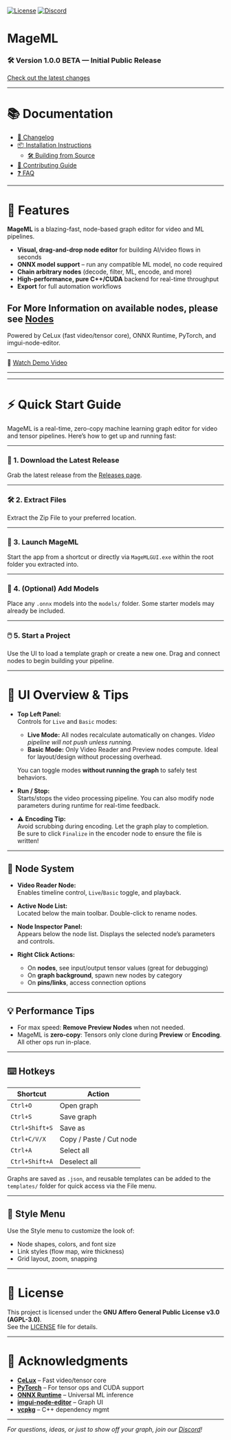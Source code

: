 [![License](https://img.shields.io/badge/license-AGPL%203.0-blue.svg)](LICENSE)
[![Discord](https://img.shields.io/discord/1041502781808328704.svg?label=Join%20Us%20on%20Discord&logo=discord&colorB=7289da)](https://discord.gg/hFSHjGyp4p)

# MageML

### 🛠️ Version 1.0.0 BETA — Initial Public Release

[Check out the latest changes](docs/CHANGELOG.md#version-100-beta--initial-public-release)


---

# 📚 Documentation

- [📝 Changelog](docs/CHANGELOG.md)
- [📦 Installation Instructions](docs/INSTALLATION.md)
  - [🛠️ Building from Source](docs/INSTALLATION.md#building-from-source)
- [🤝 Contributing Guide](docs/CONTRIBUTING.md)
- [❓ FAQ](docs/FAQ.md)

---

# 🚀 Features

**MageML** is a blazing-fast, node-based graph editor for video and ML pipelines.

- **Visual, drag-and-drop node editor** for building AI/video flows in seconds
- **ONNX model support** – run any compatible ML model, no code required
- **Chain arbitrary nodes** (decode, filter, ML, encode, and more)
- **High-performance, pure C++/CUDA** backend for real-time throughput
- **Export** for full automation workflows

## For More Information on available nodes, please see [Nodes](docs/NODES.md)

Powered by CeLux (fast video/tensor core), ONNX Runtime, PyTorch, and imgui-node-editor.

---
🎥 [Watch Demo Video](assets/graphvideo.mp4)

---

---

# ⚡ Quick Start Guide

MageML is a real-time, zero-copy machine learning graph editor for video and tensor pipelines. Here’s how to get up and running fast:

---

### 🧩 1. Download the Latest Release  
Grab the latest release from the [Releases page](https://github.com/MageML/releases).  

---

### 🛠️ 2. Extract Files
Extract the Zip File to your preferred location.

---

### 🚀 3. Launch MageML  
Start the app from a shortcut or directly via `MageMLGUI.exe` within the root folder you extracted into.

---

### 🧠 4. (Optional) Add Models  
Place any `.onnx` models into the `models/` folder. Some starter models may already be included.

---

### 🖱️ 5. Start a Project  
Use the UI to load a template graph or create a new one. Drag and connect nodes to begin building your pipeline.

---

# 🧭 UI Overview & Tips

- **Top Left Panel:**  
  Controls for `Live` and `Basic` modes:
  
  - **Live Mode:** All nodes recalculate automatically on changes. *Video pipeline will not push unless running.*
  - **Basic Mode:** Only Video Reader and Preview nodes compute. Ideal for layout/design without processing overhead.

  You can toggle modes **without running the graph** to safely test behaviors.

- **Run / Stop:**  
  Starts/stops the video processing pipeline. You can also modify node parameters during runtime for real-time feedback.

- ⚠️ **Encoding Tip:**  
  Avoid scrubbing during encoding. Let the graph play to completion.  
  Be sure to click `Finalize` in the encoder node to ensure the file is written!

---

## 🧩 Node System

- **Video Reader Node:**  
  Enables timeline control, `Live`/`Basic` toggle, and playback.

- **Active Node List:**  
  Located below the main toolbar. Double-click to rename nodes.

- **Node Inspector Panel:**  
  Appears below the node list. Displays the selected node’s parameters and controls.

- **Right Click Actions:**
  - On **nodes**, see input/output tensor values (great for debugging)
  - On **graph background**, spawn new nodes by category
  - On **pins/links**, access connection options

---

## 💡 Performance Tips

- For max speed: **Remove Preview Nodes** when not needed.
- MageML is **zero-copy**: Tensors only clone during **Preview** or **Encoding**. All other ops run in-place.

---

## ⌨️ Hotkeys

| Shortcut | Action |
|----------|--------|
| `Ctrl+O` | Open graph |
| `Ctrl+S` | Save graph |
| `Ctrl+Shift+S` | Save as |
| `Ctrl+C/V/X` | Copy / Paste / Cut node |
| `Ctrl+A` | Select all |
| `Ctrl+Shift+A` | Deselect all |

Graphs are saved as `.json`, and reusable templates can be added to the `templates/` folder for quick access via the File menu.

---

## 🎨 Style Menu

Use the Style menu to customize the look of:

- Node shapes, colors, and font size
- Link styles (flow map, wire thickness)
- Grid layout, zoom, snapping

---

# 📄 License

This project is licensed under the **GNU Affero General Public License v3.0 (AGPL-3.0)**.  
See the [LICENSE](LICENSE) file for details.

---

# 🙏 Acknowledgments

- **[CeLux]((https://github.com/trentonom0r3/celux))** – Fast video/tensor core
- **[PyTorch](https://pytorch.org/)** – For tensor ops and CUDA support
- **[ONNX Runtime](https://onnxruntime.ai/)** – Universal ML inference
- **[imgui-node-editor](https://github.com/thedmd/imgui-node-editor)** – Graph UI
- **[vcpkg](https://github.com/microsoft/vcpkg)** – C++ dependency mgmt

---

*For questions, ideas, or just to show off your graph, join our [Discord](https://discord.gg/hFSHjGyp4p)!*
